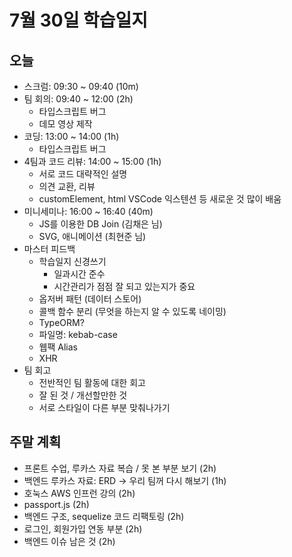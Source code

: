 # 7월 30일 학습일지

## 오늘

- 스크럼: 09:30 ~ 09:40 (10m)
- 팀 회의: 09:40 ~ 12:00 (2h)
  - 타입스크립트 버그
  - 데모 영상 제작
- 코딩: 13:00 ~ 14:00 (1h)
  - 타입스크립트 버그
- 4팀과 코드 리뷰: 14:00 ~ 15:00 (1h)
  - 서로 코드 대략적인 설명
  - 의견 교환, 리뷰
  - customElement, html VSCode 익스텐션 등 새로운 것 많이 배움
- 미니세미나: 16:00 ~ 16:40 (40m)
  - JS를 이용한 DB Join (김채은 님)
  - SVG, 애니메이션 (최현준 님)
- 마스터 피드백
  - 학습일지 신경쓰기
    - 일과시간 준수
    - 시간관리가 점점 잘 되고 있는지가 중요
  - 옵저버 패턴 (데이터 스토어)
  - 콜백 함수 분리 (무엇을 하는지 알 수 있도록 네이밍)
  - TypeORM?
  - 파일명: kebab-case
  - 웹팩 Alias
  - XHR
- 팀 회고
  - 전반적인 팀 활동에 대한 회고
  - 잘 된 것 / 개선할만한 것
  - 서로 스타일이 다른 부분 맞춰나가기

## 주말 계획

- 프론트 수업, 루카스 자료 복습 / 못 본 부분 보기 (2h)
- 백엔드 루카스 자료: ERD -> 우리 팀꺼 다시 해보기 (1h)
- 호눅스 AWS 인프런 강의 (2h)
- passport.js (2h)
- 백엔드 구조, sequelize 코드 리팩토링 (2h)
- 로그인, 회원가입 연동 부분 (2h)
- 백엔드 이슈 남은 것 (2h)
